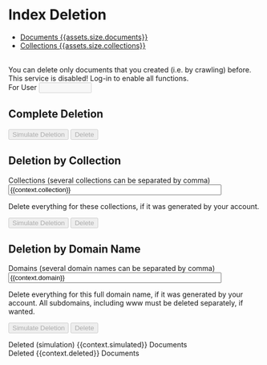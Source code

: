 # Index Deletion

<ul class="nav nav-pills" role="tablist">
  <li role="presentation" class="active"><a href="#">Documents <span class="badge">{{assets.size.documents}}</span></a></li>
  <li role="presentation" class="active"><a href="#">Collections <span class="badge">{{assets.size.collections}}</span></a></li>
</ul>

<br>
You can delete only documents that you created (i.e. by crawling) before.

<div id="DisabledWarning" class="alert alert-danger" role="alert">This service is disabled! Log-in to enable all functions.</div>

<form action=".">
<div class="form-group" id="forUserDiv">
    <label for="forUser">For User</label>
    <input class="form-control" name="forUser" id="forUser" type="text" size="10" maxlength="10" value="" disabled/>
</div>
</form>


## Complete Deletion

<form action=".">
<button type="submit" name="AllSimulateDeletion" value="Simulate Deletion" id="AllSimulateDeletion" class="btn btn-info" disabled/>Simulate Deletion</button>
<button type="submit" name="AllDelete" value="Delete" id="AllDelete" class="btn btn-danger" disabled/>Delete</button>
</form>


## Deletion by Collection

<form action=".">
<div class="form-group">
    <label for="collection">Collections (several collections can be separated by comma)</label>
    <input class="form-control" name="collection" id="collection" type="text" size="50" maxlength="256" value="{{context.collection}}" placeholder=""/>
    <p class="help-block">Delete everything for these collections, if it was generated by your account.</p>
</div>

<button type="submit" name="CollectionSimulateDeletion" value="Simulate Deletion" id="CollectionSimulateDeletion" class="btn btn-info" disabled/>Simulate Deletion</button>
<button type="submit" name="CollectionDelete" value="Delete" id="CollectionDelete" class="btn btn-danger" disabled/>Delete</button>
</form>


## Deletion by Domain Name

<form action=".">
<div class="form-group">
    <label for="domain">Domains (several domain names can be separated by comma)</label>
    <input class="form-control" name="domain" id="domain" type="text" size="50" maxlength="256" value="{{context.domain}}" placeholder="demo-domain-name.org"/>
    <p class="help-block">Delete everything for this full domain name, if it was generated by your account. All subdomains, including www must be deleted separately, if wanted.</p>
</div>

<button type="submit" name="DomainSimulateDeletion" value="Simulate Deletion" id="DomainSimulateDeletion" class="btn btn-info" disabled/>Simulate Deletion</button>
<button type="submit" name="DomainDelete" value="Delete" id="DomainDelete" class="btn btn-danger" disabled/>Delete</button>
</form>

<p>
<div id="SimulatedSuccess" class="alert alert-info" role="alert">Deleted (simulation) {{context.simulated}} Documents</div>
<div id="DeleteSuccess" class="alert alert-warning" role="alert">Deleted {{context.deleted}} Documents</div>
</p>

<script>
document.getElementById("forUser").value = "{{context.forUser}}";
document.getElementById("forUser").disabled = {{context.forUser_disabled}};
if ({{context.forUser_disabled}}) document.getElementById("forUserDiv").remove();
document.getElementById("AllSimulateDeletion").disabled = {{context.simulate_disabled}};
document.getElementById("AllDelete").disabled = {{context.all_delete_disabled}};
document.getElementById("CollectionSimulateDeletion").disabled = {{context.simulate_disabled}};
document.getElementById("CollectionDelete").disabled = {{context.collection_delete_disabled}};
document.getElementById("DomainSimulateDeletion").disabled = {{context.simulate_disabled}};
document.getElementById("DomainDelete").disabled = {{context.domain_delete_disabled}};
if (!{{context.simulate_disabled}}) document.getElementById("DisabledWarning").remove();
if ({{context.simulated}} == 0) document.getElementById("SimulatedSuccess").remove();
if ({{context.deleted}} == 0) document.getElementById("DeleteSuccess").remove();
</script>